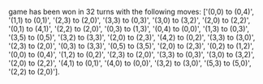 game has been won in 32 turns with the following moves: ['(0,0) to (0,4)', '(1,1) to (0,1)', '(2,3) to (2,0)', '(3,3) to (0,3)', '(3,0) to (3,2)', '(2,0) to (2,2)', '(0,1) to (4,1)', '(2,2) to (2,0)', '(0,3) to (1,3)', '(0,4) to (0,0)', '(1,3) to (0,3)', '(3,5) to (0,5)', '(3,2) to (3,3)', '(2,0) to (2,3)', '(4,2) to (0,2)', '(3,3) to (3,0)', '(2,3) to (2,0)', '(0,3) to (3,3)', '(0,5) to (3,5)', '(2,0) to (2,3)', '(0,2) to (1,2)', '(0,0) to (0,4)', '(1,2) to (0,2)', '(2,3) to (2,0)', '(3,3) to (0,3)', '(3,0) to (3,2)', '(2,0) to (2,2)', '(4,1) to (0,1)', '(4,0) to (0,0)', '(3,2) to (3,0)', '(5,3) to (5,0)', '(2,2) to (2,0)'].

